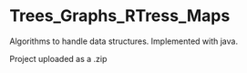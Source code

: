 # Trees_Graphs_RTress_Maps
Algorithms to handle data structures. Implemented with java.

Project uploaded as a .zip
